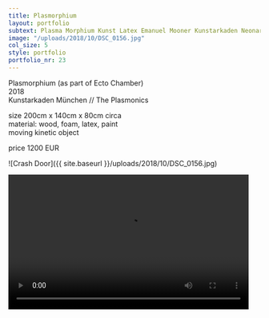 ```yaml
---
title: Plasmorphium
layout: portfolio
subtext: Plasma Morphium Kunst Latex Emanuel Mooner Kunstarkaden Neonart neonkunst München
image: "/uploads/2018/10/DSC_0156.jpg"
col_size: 5
style: portfolio
portfolio_nr: 23
---
```


Plasmorphium (as part of Ecto Chamber)  
2018  
Kunstarkaden München // The Plasmonics

size 200cm x 140cm x 80cm circa  
material: wood, foam, latex, paint  
moving kinetic object

price 1200 EUR

![Crash Door]({{ site.baseurl }}/uploads/2018/10/DSC_0156.jpg)

<video class="wp-video-shortcode" id="video-1062-1" width="480" height="270" preload="metadata" controls="controls"><source type="video/mp4" src="https://www.emanuelmooner.com/wp-content/uploads/2018/10/plasmonics2.m4v?_=1">[https://www.emanuelmooner.com/wp-content/uploads/2018/10/plasmonics2.m4v](https://www.emanuelmooner.com/wp-content/uploads/2018/10/plasmonics2.m4v)</video>